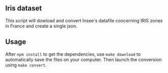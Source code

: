 ## Iris dataset

This script will dowload and convert Insee's datafile concerning IRIS zones in France and create a single json.


## Usage

After `npm install` to get the dependencies, use `make download` to automatically save the files on your computer. Then launch the conversion using `make convert`.

